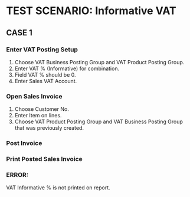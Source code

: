 # TEST SCENARIO: Informative VAT

## CASE 1

### Enter VAT Posting Setup

1. Choose VAT Business Posting Group and VAT Product Posting Group.
2. Enter VAT % (Informative) for combination. 
3. Field VAT % should be 0.
4. Enter Sales VAT Account.

### Open Sales Invoice

1. Choose Customer No.
2. Enter Item on lines.
3. Choose VAT Product Posting Group and VAT Business Posting Group that was previously created.

### Post Invoice

### Print Posted Sales Invoice

### ERROR:

VAT Informative % is not printed on report.

